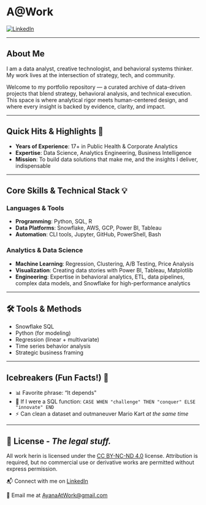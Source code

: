 # A@Work

[![LinkedIn](https://img.shields.io/badge/LinkedIn-Connect-blue?style=flat-square&logo=linkedin&logoColor=white)](https://www.linkedin.com/in/aajoseph)  

---

## About Me 

I am a data analyst, creative technologist, and behavioral systems thinker. My work lives at the intersection of strategy, tech, and community.  

Welcome to my portfolio repository — a curated archive of data-driven projects that blend strategy, behavioral analysis, and technical execution. This space is where analytical rigor meets human-centered design, and where every insight is backed by evidence, clarity, and impact.

---

## Quick Hits & Highlights 🎯

- **Years of Experience**: 17+ in Public Health & Corporate Analytics
- **Expertise**: Data Science, Analytics Engineering, Business Intelligence
- **Mission**: To build data solutions that make me, and the insights I deliver, indispensable

---

## Core Skills & Technical Stack 💡

### Languages & Tools
- **Programming**: Python, SQL, R
- **Data Platforms**: Snowflake, AWS, GCP, Power BI, Tableau
- **Automation**: CLI tools, Jupyter, GitHub, PowerShell, Bash

### Analytics & Data Science
- **Machine Learning**: Regression, Clustering, A/B Testing, Price Analysis
- **Visualization**: Creating data stories with Power BI, Tableau, Matplotlib
- **Engineering**: Expertise in behavioral analytics, ETL, data pipelines, complex data models, and Snowflake for high-performance analytics

---

## 🛠️ Tools & Methods
- Snowflake SQL
- Python (for modeling)
- Regression (linear + multivariate)
- Time series behavior analysis
- Strategic business framing

---

## Icebreakers (Fun Facts!) 🌟

- 📊 Favorite phrase: “It depends"
- 🤖 If I were a SQL function: `CASE WHEN "challenge" THEN "conquer" ELSE "innovate" END`
- ⚡ Can clean a dataset and outmaneuver Mario Kart *at the same time*

---


## 📜 License - _The legal stuff._

All work herin is licensed under the [CC BY-NC-ND 4.0](https://creativecommons.org/licenses/by-nc-nd/4.0/) license. Attribution is required, but no commercial use or derivative works are permitted without express permission.

📬 Connect with me on [LinkedIn](https://www.linkedin.com/in/aajoseph)  

📧 Email me at [AyanaAtWork@gmail.com](mailto:ayanaatwork@gmail.com)
